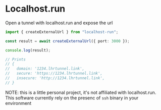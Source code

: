 # Localhost.run

Open a tunnel with localhost.run and expose the url

```ts
import { createExternalUrl } from "localhost-run";

const result = await createExternalUrl({ port: 3000 });

console.log(result);

// Prints
// {
//   domain: '1234.lhrtunnel.link',
//   secure: 'https://1234.lhrtunnel.link',
//   insecure: 'http://1234.lhrtunnel.link',
// }
```

NOTE: this is a little personal project, it's not affiliated with localhost.run.  
This software currently rely on the presenc of `ssh` binary in your environment
